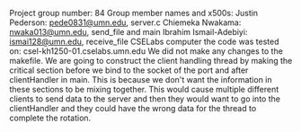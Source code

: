 Project group number: 84
Group member names and x500s: 
	Justin Pederson: pede0831@umn.edu, server.c
	Chiemeka Nwakama: nwaka013@umn.edu, send_file and main
	Ibrahim Ismail-Adebiyi: ismai128@umn.edu, receive_file
CSELabs computer the code was tested on: csel-kh1250-01.cselabs.umn.edu
We did not make any changes to the makefile.
We are going to construct the client handling thread by making the critical 
section before we bind to the socket of the port and after clientHandler
in main. This is because we don't want the information in these sections to 
be mixing together. This would cause multiple different clients to send data
to the server and then they would want to go into the clientHandler and they 
could have the wrong data for the thread to complete the rotation. 

